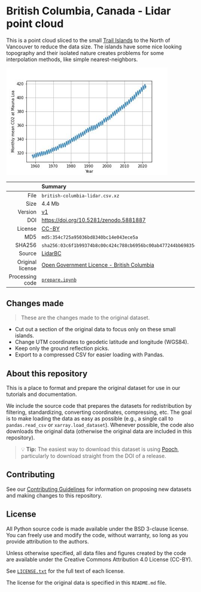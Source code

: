 # British Columbia, Canada - Lidar point cloud

This is a point cloud sliced to the small
[Trail Islands](https://apps.gov.bc.ca/pub/bcgnws/names/21973.html) to the
North of Vancouver to reduce the data size.
The islands have some nice looking topography and their isolated nature creates
problems for some interpolation methods, like simple nearest-neighbors.

![Lidar point cloud of ground elevation of the Trail Islands.](preview.jpg)

| | Summary |
|--:|:--|
| File | `british-columbia-lidar.csv.xz` |
| Size | 4.4 Mb |
| Version | [v1](https://github.com/fatiando-data/british-columbia-lidar/releases/latest) |
| DOI | https://doi.org/10.5281/zenodo.5881887 |
| License | [CC-BY](https://creativecommons.org/licenses/by/4.0/) |
| MD5 | `md5:354c725a95036bd8340bc14e043ece5a` |
| SHA256 | `sha256:03c6f1b99374b8c00c424c788cb6956bc00ab477244bb69835d4171312714fe1` |
| Source | [LidarBC](https://www2.gov.bc.ca/gov/content/data/geographic-data-services/lidarbc) |
| Original license | [Open Government Licence - British Columbia](https://www2.gov.bc.ca/gov/content/data/open-data/open-government-licence-bc) |
| Processing code | [`prepare.ipynb`](https://nbviewer.org/github/fatiando-data/british-columbia-lidar/blob/main/prepare.ipynb) |

## Changes made

> These are the changes made to the original dataset.

* Cut out a section of the original data to focus only on these small islands.
* Change UTM coordinates to geodetic latitude and longitude (WGS84).
* Keep only the ground reflection picks.
* Export to a compressed CSV for easier loading with Pandas.

## About this repository

This is a place to format and prepare the original dataset for use in our
tutorials and documentation.

We include the source code that prepares the datasets for redistribution by
filtering, standardizing, converting coordinates, compressing, etc.
The goal is to make loading the data as easy as possible (e.g., a single call
to `pandas.read_csv` or `xarray.load_dataset`).
Whenever possible, the code also downloads the original data (otherwise the
original data are included in this repository).

> 💡 **Tip:** The easiest way to download this dataset is using
> [Pooch](https://www.fatiando.org/pooch), particularly to download straight
> from the DOI of a release.

## Contributing

See our [Contributing Guidelines][contrib] for information on proposing new
datasets and making changes to this repository.

## License

All Python source code is made available under the BSD 3-clause license. You
can freely use and modify the code, without warranty, so long as you provide
attribution to the authors.

Unless otherwise specified, all data files and figures created by the code are
available under the Creative Commons Attribution 4.0 License (CC-BY).

See [`LICENSE.txt`](LICENSE.txt) for the full text of each license.

The license for the original data is specified in this `README.md` file.


[contrib]: https://github.com/fatiando-data/.github/blob/main/CONTRIBUTING.md
